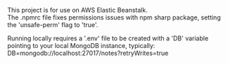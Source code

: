 This project is for use on AWS Elastic Beanstalk.  
The .npmrc file fixes permissions issues with npm sharp package, setting the 'unsafe-perm' flag to 'true'.  

Running locally requires a '.env' file to be created with a 'DB' variable pointing to your local MongoDB instance, typically:  
DB=mongodb://localhost:27017/notes?retryWrites=true